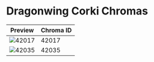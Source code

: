 # Dragonwing Corki Chromas

| Preview | Chroma ID |
|---------|-----------|
| ![42017](https://raw.communitydragon.org/latest/plugins/rcp-be-lol-game-data/global/default/v1/champion-chroma-images/42/42017.png) | 42017 |
| ![42035](https://raw.communitydragon.org/latest/plugins/rcp-be-lol-game-data/global/default/v1/champion-chroma-images/42/42035.png) | 42035 |